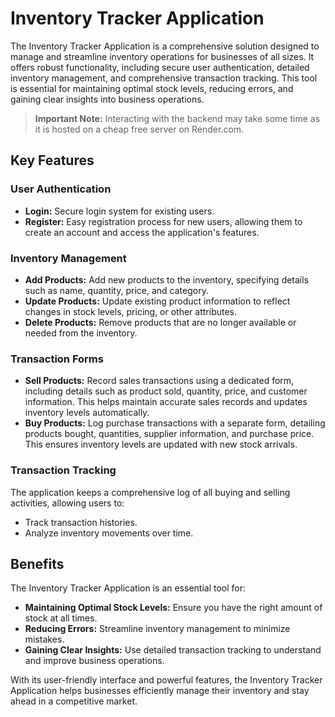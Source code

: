 # Inventory Tracker Application

The Inventory Tracker Application is a comprehensive solution designed to manage and streamline inventory operations for businesses of all sizes. It offers robust functionality, including secure user authentication, detailed inventory management, and comprehensive transaction tracking. This tool is essential for maintaining optimal stock levels, reducing errors, and gaining clear insights into business operations.

> **Important Note:** Interacting with the backend may take some time as it is hosted on a cheap free server on Render.com.

## Key Features

### User Authentication
- **Login:** Secure login system for existing users.
- **Register:** Easy registration process for new users, allowing them to create an account and access the application's features.

### Inventory Management
- **Add Products:** Add new products to the inventory, specifying details such as name, quantity, price, and category.
- **Update Products:** Update existing product information to reflect changes in stock levels, pricing, or other attributes.
- **Delete Products:** Remove products that are no longer available or needed from the inventory.

### Transaction Forms
- **Sell Products:** Record sales transactions using a dedicated form, including details such as product sold, quantity, price, and customer information. This helps maintain accurate sales records and updates inventory levels automatically.
- **Buy Products:** Log purchase transactions with a separate form, detailing products bought, quantities, supplier information, and purchase price. This ensures inventory levels are updated with new stock arrivals.

### Transaction Tracking
The application keeps a comprehensive log of all buying and selling activities, allowing users to:
- Track transaction histories.
- Analyze inventory movements over time.

## Benefits
The Inventory Tracker Application is an essential tool for:
- **Maintaining Optimal Stock Levels:** Ensure you have the right amount of stock at all times.
- **Reducing Errors:** Streamline inventory management to minimize mistakes.
- **Gaining Clear Insights:** Use detailed transaction tracking to understand and improve business operations.

With its user-friendly interface and powerful features, the Inventory Tracker Application helps businesses efficiently manage their inventory and stay ahead in a competitive market.
